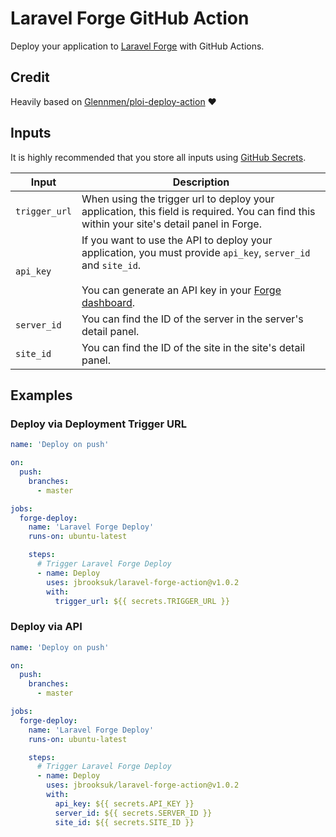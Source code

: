 # Laravel Forge GitHub Action

Deploy your application to [Laravel Forge](https://forge.laravel.com) with GitHub Actions.

## Credit

Heavily based on [Glennmen/ploi-deploy-action](https://github.com/Glennmen/ploi-deploy-action) :heart:

## Inputs

It is highly recommended that you store all inputs using [GitHub Secrets](https://docs.github.com/en/actions/reference/encrypted-secrets).

| Input         | Description                                                                                                                                                                                                             |
|---------------|-------------------------------------------------------------------------------------------------------------------------------------------------------------------------------------------------------------------------|
| `trigger_url` | When using the trigger url to deploy your application, this field is required. You can find this within your site's detail panel in Forge.                                                                              |
| `api_key`     | If you want to use the API to deploy your application, you must provide `api_key`, `server_id` and `site_id`.<br><br>You can generate an API key in your [Forge dashboard](https://forge.laravel.com/user-profile/api). |
| `server_id`   | You can find the ID of the server in the server's detail panel.                                                                                                                                                         |
| `site_id`     | You can find the ID of the site in the site's detail panel.                                                                                                                                                             |

## Examples

### Deploy via Deployment Trigger URL

```yml
name: 'Deploy on push'

on:
  push:
    branches:
      - master

jobs:
  forge-deploy:
    name: 'Laravel Forge Deploy'
    runs-on: ubuntu-latest

    steps:
      # Trigger Laravel Forge Deploy
      - name: Deploy
        uses: jbrooksuk/laravel-forge-action@v1.0.2
        with:
          trigger_url: ${{ secrets.TRIGGER_URL }}
```

### Deploy via API

```yml
name: 'Deploy on push'

on:
  push:
    branches:
      - master

jobs:
  forge-deploy:
    name: 'Laravel Forge Deploy'
    runs-on: ubuntu-latest

    steps:
      # Trigger Laravel Forge Deploy
      - name: Deploy
        uses: jbrooksuk/laravel-forge-action@v1.0.2
        with:
          api_key: ${{ secrets.API_KEY }}
          server_id: ${{ secrets.SERVER_ID }}
          site_id: ${{ secrets.SITE_ID }}
```
